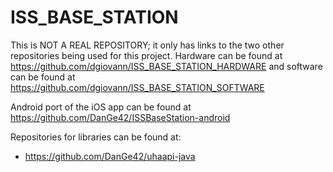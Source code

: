 ISS_BASE_STATION
================

This is NOT A REAL REPOSITORY; it only has links to the two other repositories being used for this project. Hardware can be found at https://github.com/dgiovann/ISS_BASE_STATION_HARDWARE and software can be found at https://github.com/dgiovann/ISS_BASE_STATION_SOFTWARE

Android port of the iOS app can be found at
https://github.com/DanGe42/ISSBaseStation-android

Repositories for libraries can be found at:

* https://github.com/DanGe42/uhaapi-java
